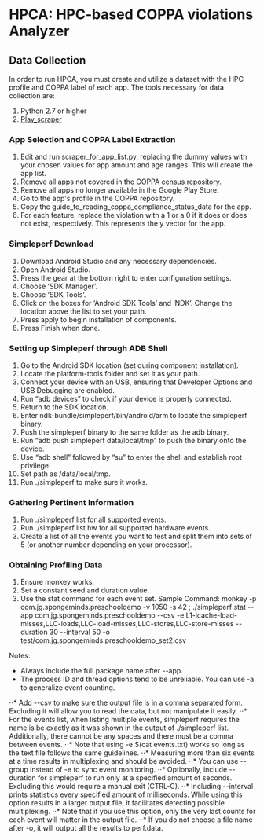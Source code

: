 # HPCA: HPC-based COPPA violations Analyzer
## Data Collection
In order to run HPCA, you must create and utilize a dataset with the HPC profile and COPPA label of each app. The tools necessary for data collection are: 
1. Python 2.7 or higher 
2. [Play_scraper](https://pypi.org/project/play_scraper/)

### App Selection and COPPA Label Extraction
1. Edit and run scraper_for_app_list.py, replacing the dummy values with your chosen values for app amount and age ranges. This will create the app list. 
2. Remove all apps not covered in the [COPPA census repository](https://www.appcensus.mobi/). 
3. Remove all apps no longer available in the Google Play Store. 
4. Go to the app's profile in the COPPA repository. 
5. Copy the guide_to_reading_coppa_compliance_status_data for the app.
6. For each feature, replace the violation with a 1 or a 0 if it does or does not exist, respectively. This represents the y vector for the app. 

### Simpleperf Download
1. Download Android Studio and any necessary dependencies. 
2. Open Android Studio. 
3. Press the gear at the bottom right to enter configuration settings. 
4. Choose ‘SDK Manager’.
5. Choose ‘SDK Tools’. 
6. Click on the boxes for ‘Android SDK Tools’ and ‘NDK’. Change the location above the list to set your path. 
7. Press apply to begin installation of components. 
8. Press Finish when done. 

### Setting up Simpleperf through ADB Shell 
1. Go to the Android SDK location (set during component installation). 
2. Locate the platform-tools folder and set it as your path. 
3. Connect your device with an USB, ensuring that Developer Options and USB Debugging are enabled. 
4. Run “adb devices” to check if your device is properly connected. 
5. Return to the SDK location.
6. Enter ndk-bundle/simpleperf/bin/android/arm to locate the simpleperf binary. 
7. Push the simpleperf binary to the same folder as the adb binary. 
8. Run “adb push simpleperf data/local/tmp” to push the binary onto the device. 
9. Use “adb shell” followed by “su” to enter the shell and establish root privilege. 
10. Set path as /data/local/tmp. 
11. Run ./simpleperf to make sure it works. 

### Gathering Pertinent Information
1. Run ./simpleperf list for all supported events. 
2. Run ./simpleperf list hw for all supported hardware events. 
3. Create a list of all the events you want to test and split them into sets of 5 (or another number depending on your processor). 

### Obtaining Profiling Data
1. Ensure monkey works. 
2. Set a constant seed and duration value. 
3. Use the stat command for each event set.
Sample Command: monkey -p com.jg.spongeminds.preschooldemo  -v 1050 -s 42 ; ./simpleperf stat --app com.jg.spongeminds.preschooldemo --csv -e L1-icache-load-misses,LLC-loads,LLC-load-misses,LLC-stores,LLC-store-misses --duration 30 --interval 50 -o test/com.jg.spongeminds.preschooldemo_set2.csv

Notes: 
* Always include the full package name after --app. 
* The process ID and thread options tend to be unreliable. You can use -a to generalize event counting. 

⋅⋅* Add --csv to make sure the output file is in a comma separated form. Excluding it will allow you to read the data, but not manipulate it easily.
⋅⋅* For the events list, when listing multiple events, simpleperf requires the name is be exactly as it was shown in the output of ./simpleperf list. Additionally, there cannot be any spaces and there must be a comma between events. 
⋅⋅* Note that using -e $(cat events.txt) works so long as the text file follows the same guidelines. 
⋅⋅* Measuring more than six events at a time results in multiplexing and should be avoided. 
⋅⋅* You can use --group instead of -e to sync event monitoring.
⋅⋅* Optionally, include --duration for simpleperf to run only at a specified amount of seconds. Excluding this would require a manual exit (CTRL-C). 
⋅⋅* Including --interval prints statistics every specified amount of milliseconds. While using this option results in a larger output file, it facilitates detecting possible multiplexing. 
⋅⋅* Note that if you use this option, only the very last counts for each event will matter in the output file. 
⋅⋅* If you do not choose a file name after -o, it will output all the results to perf.data. 
